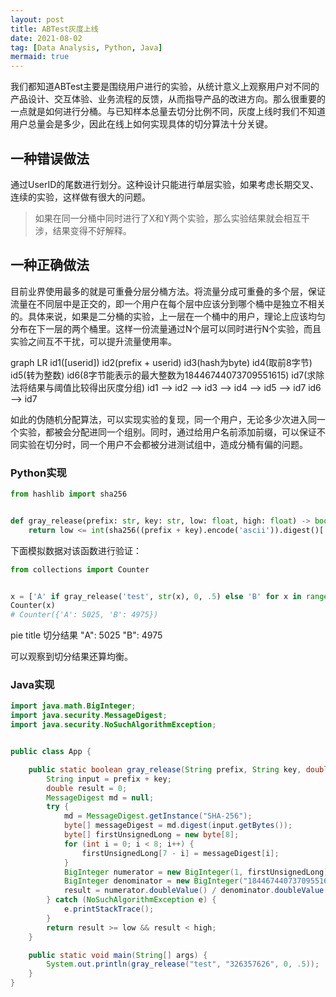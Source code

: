 ```yaml
---
layout: post
title: ABTest灰度上线
date: 2021-08-02
tag: [Data Analysis, Python, Java]
mermaid: true
---
```


我们都知道ABTest主要是围绕用户进行的实验，从统计意义上观察用户对不同的产品设计、交互体验、业务流程的反馈，从而指导产品的改进方向。那么很重要的一点就是如何进行分桶。与已知样本总量去切分比例不同，灰度上线时我们不知道用户总量会是多少，因此在线上如何实现具体的切分算法十分关键。

## 一种错误做法

通过UserID的尾数进行划分。这种设计只能进行单层实验，如果考虑长期交叉、连续的实验，这样做有很大的问题。

> 如果在同一分桶中同时进行了X和Y两个实验，那么实验结果就会相互干涉，结果变得不好解释。

## 一种正确做法

目前业界使用最多的就是可重叠分层分桶方法。将流量分成可重叠的多个层，保证流量在不同层中是正交的，即一个用户在每个层中应该分到哪个桶中是独立不相关的。具体来说，如果是二分桶的实验，上一层在一个桶中的用户，理论上应该均匀分布在下一层的两个桶里。这样一份流量通过N个层可以同时进行N个实验，而且实验之间互不干扰，可以提升流量使用率。

<div class="mermaid">
graph LR
    id1([userid])
    id2(prefix + userid)
    id3(hash为byte)
    id4(取前8字节)
    id5(转为整数)
    id6(8字节能表示的最大整数为18446744073709551615)
    id7(求除法将结果与阈值比较得出灰度分组)
    id1 --> id2 --> id3 --> id4 --> id5 --> id7
    id6 --> id7
</div>

如此的伪随机分配算法，可以实现实验的复现，同一个用户，无论多少次进入同一个实验，都被会分配进同一个组别。同时，通过给用户名前添加前缀，可以保证不同实验在切分时，同一个用户不会都被分进测试组中，造成分桶有偏的问题。

### Python实现

```python
from hashlib import sha256


def gray_release(prefix: str, key: str, low: float, high: float) -> bool:
    return low <= int(sha256((prefix + key).encode('ascii')).digest()[:8].hex(), 16) / (0xffffffffffffffff + 1) < high
```

下面模拟数据对该函数进行验证：

```python
from collections import Counter


x = ['A' if gray_release('test', str(x), 0, .5) else 'B' for x in range(10000)]
Counter(x)
# Counter({'A': 5025, 'B': 4975})
```

<div class="mermaid">
pie title 切分结果
    "A": 5025
    "B": 4975
</div>

可以观察到切分结果还算均衡。

### Java实现

```java
import java.math.BigInteger;
import java.security.MessageDigest;
import java.security.NoSuchAlgorithmException;


public class App {

    public static boolean gray_release(String prefix, String key, double low, double high) {
        String input = prefix + key;
        double result = 0;
        MessageDigest md = null;
        try {
            md = MessageDigest.getInstance("SHA-256");
            byte[] messageDigest = md.digest(input.getBytes());
            byte[] firstUnsignedLong = new byte[8];
            for (int i = 0; i < 8; i++) {
                firstUnsignedLong[7 - i] = messageDigest[i];
            }
            BigInteger numerator = new BigInteger(1, firstUnsignedLong);
            BigInteger denominator = new BigInteger("18446744073709551616", 10);
            result = numerator.doubleValue() / denominator.doubleValue();
        } catch (NoSuchAlgorithmException e) {
            e.printStackTrace();
        }
        return result >= low && result < high;
    }

    public static void main(String[] args) {
        System.out.println(gray_release("test", "326357626", 0, .5));
    }
}
```
